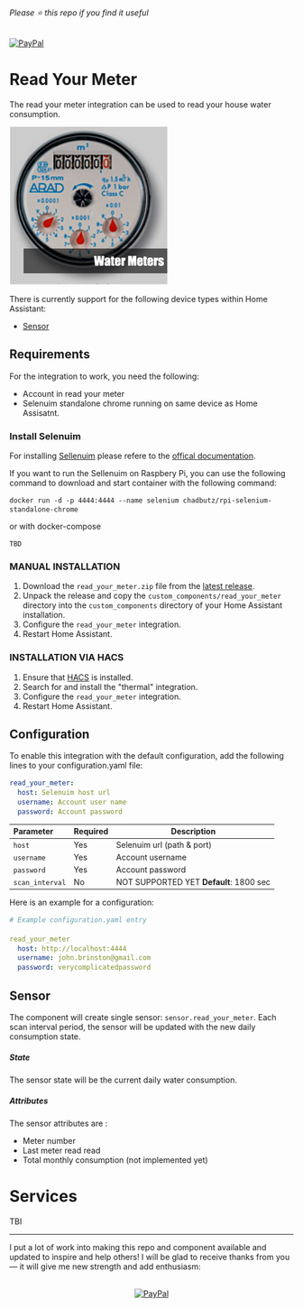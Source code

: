 *Please :star: this repo if you find it useful*

<p align="left"><br>
<a href="https://paypal.me/eyalco1967?locale.x=he_IL" target="_blank"><img src="http://khrolenok.ru/support_paypal.png" alt="PayPal" width="250" height="48"></a>
</p>

# Read Your Meter

The read your meter integration can be used to read your house water consumption.

![Heat Map](./docs/water_meter.jpg)

There is currently support for the following device types within Home Assistant:

- [Sensor](#sensor)

## Requirements

For the integration to work, you need the following:

- Account in read your meter
- Selenuim standalone chrome running on same device as Home Assisatnt.

### Install Selenuim

For installing [Sellenuim](https://www.selenium.dev/) please refere to the [offical documentation](https://www.selenium.dev/documentation/en/selenium_installation).

If you want to run the Sellenuim on Raspbery Pi, you can use the following command to download and start container with the following command:

```
docker run -d -p 4444:4444 --name selenium chadbutz/rpi-selenium-standalone-chrome
```

or with docker-compose

```
TBD
```

### MANUAL INSTALLATION

1. Download the `read_your_meter.zip` file from the
   [latest release](https://github.com/eyalcha/Thermal/releases/latest).
2. Unpack the release and copy the `custom_components/read_your_meter` directory
   into the `custom_components` directory of your Home Assistant
   installation.
3. Configure the `read_your_meter` integration.
4. Restart Home Assistant.

### INSTALLATION VIA HACS

1. Ensure that [HACS](https://custom-components.github.io/hacs/) is installed.
2. Search for and install the "thermal" integration.
3. Configure the `read_your_meter` integration.
4. Restart Home Assistant.

## Configuration

To enable this integration with the default configuration, add the following lines to your configuration.yaml file:

```yaml
read_your_meter:
  host: Selenuim host url
  username: Account user name
  password: Account password
```

|Parameter |Required|Description
|:---|---|---
| `host` | Yes | Selenuim url (path & port)
| `username` | Yes | Account username
| `password` | Yes | Account password
| `scan_interval` | No | NOT SUPPORTED YET **Default**: 1800 sec

Here is an example for a configuration:

```yaml
# Example configuration.yaml entry

read_your_meter
  host: http://localhost:4444
  username: john.brinston@gmail.com
  password: verycomplicatedpassword
```

## Sensor

The component will create single sensor: `sensor.read_your_meter`. Each scan interval period, the sensor will be updated with the new daily consumption state.

##### State

The sensor state will be the current daily water consumption.

##### Attributes

The sensor attributes are :

- Meter number
- Last meter read read
- Total monthly consumption (not implemented yet)

# Services

TBI

---

I put a lot of work into making this repo and component available and updated to inspire and help others! I will be glad to receive thanks from you — it will give me new strength and add enthusiasm:
<p align="center"><br>
<a href="https://paypal.me/eyalco1967?locale.x=he_IL" target="_blank"><img src="http://khrolenok.ru/support_paypal.png" alt="PayPal" width="250" height="48"></a>
</p>